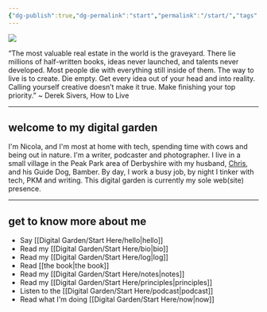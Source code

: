 ```yaml
---
{"dg-publish":true,"dg-permalink":"start","permalink":"/start/","tags":["gardenEntry"],"created":"","updated":""}
---
```



![](https://source.unsplash.com/LaqL8nxiacc/1900x1200)

“The most valuable real estate in the world is the graveyard. There lie millions of half-written books, ideas never launched, and talents never developed. Most people die with everything still inside of them. The way to live is to create. Die empty. Get every idea out of your head and into reality. Calling yourself creative doesn’t make it true. Make finishing your top priority.” ~ Derek Sivers, How to Live 

---

## welcome to my digital garden

I'm Nicola, and I'm most at home with tech, spending time with cows and being out in nature. I'm a writer, podcaster and photographer. I live in a small village in the Peak Park area of Derbyshire with my husband, [Chris](https://theblindwoodturner.co.uk), and his Guide Dog, Bamber. By day, I work a busy job, by night I tinker with tech, PKM and writing. This digital garden is currently my sole web(site) presence.

---

## get to know more about me

- Say [[Digital Garden/Start Here/hello\|hello]]
- Read my [[Digital Garden/Start Here/bio\|bio]]
- Read my [[Digital Garden/Start Here/log\|log]]
- Read [[the book\|the book]]
- Read my [[Digital Garden/Start Here/notes\|notes]]
- Read my [[Digital Garden/Start Here/principles\|principles]]
- Listen to the [[Digital Garden/Start Here/podcast\|podcast]]
- Read what I'm doing [[Digital Garden/Start Here/now\|now]]


